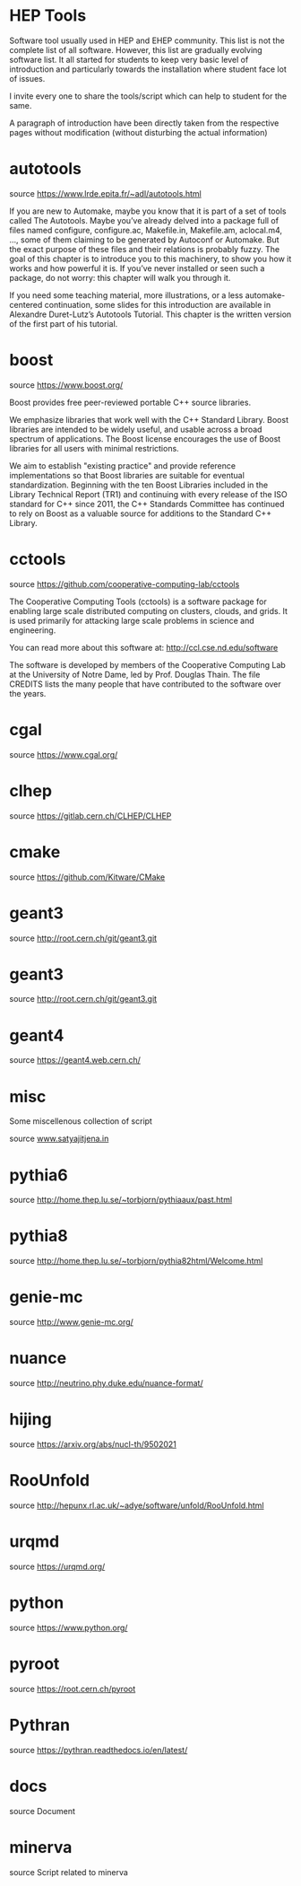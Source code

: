 # HEP Tools

Software tool usually used in HEP and EHEP community. This list is not the complete list of all software. However, this list are gradually evolving software list. It all started for students to keep very basic level of introduction and particularly towards the installation where student face lot of issues. 

I invite every one to share the tools/script which can help to student for the same. 

A paragraph of introduction have been directly taken from the respective pages without modification (without disturbing the actual information)

# autotools 

source https://www.lrde.epita.fr/~adl/autotools.html

If you are new to Automake, maybe you know that it is part of a set of tools called The Autotools. Maybe you’ve already delved into a package full of files named configure, configure.ac, Makefile.in, Makefile.am, aclocal.m4, …, some of them claiming to be generated by Autoconf or Automake. But the exact purpose of these files and their relations is probably fuzzy. The goal of this chapter is to introduce you to this machinery, to show you how it works and how powerful it is. If you’ve never installed or seen such a package, do not worry: this chapter will walk you through it.

If you need some teaching material, more illustrations, or a less automake-centered continuation, some slides for this introduction are available in Alexandre Duret-Lutz’s Autotools Tutorial. This chapter is the written version of the first part of his tutorial. 

# boost 

source https://www.boost.org/

Boost provides free peer-reviewed portable C++ source libraries.

We emphasize libraries that work well with the C++ Standard Library. Boost libraries are intended to be widely useful, and usable across a broad spectrum of applications. The Boost license encourages the use of Boost libraries for all users with minimal restrictions.

We aim to establish "existing practice" and provide reference implementations so that Boost libraries are suitable for eventual standardization. Beginning with the ten Boost Libraries included in the Library Technical Report (TR1) and continuing with every release of the ISO standard for C++ since 2011, the C++ Standards Committee has continued to rely on Boost as a valuable source for additions to the Standard C++ Library.



# cctools 

source https://github.com/cooperative-computing-lab/cctools

The Cooperative Computing Tools (cctools) is a software
package for enabling large scale distributed computing
on clusters, clouds, and grids.  It is used primarily for
attacking large scale problems in science and engineering.

You can read more about this software at:
   http://ccl.cse.nd.edu/software

The software is developed by members of the Cooperative
Computing Lab at the University of Notre Dame, led by
Prof. Douglas Thain.  The file CREDITS lists the many
people that have contributed to the software over the years.


# cgal 
source https://www.cgal.org/
# clhep 
source https://gitlab.cern.ch/CLHEP/CLHEP
# cmake 
source https://github.com/Kitware/CMake
# geant3 
source http://root.cern.ch/git/geant3.git
# geant3 
source http://root.cern.ch/git/geant3.git
# geant4 
source https://geant4.web.cern.ch/

# misc 

Some miscellenous collection of script

source www.satyajitjena.in


# pythia6 
source http://home.thep.lu.se/~torbjorn/pythiaaux/past.html
# pythia8 
source http://home.thep.lu.se/~torbjorn/pythia82html/Welcome.html
# genie-mc 
source http://www.genie-mc.org/
# nuance 
source http://neutrino.phy.duke.edu/nuance-format/
# hijing 
source https://arxiv.org/abs/nucl-th/9502021
# RooUnfold 
source http://hepunx.rl.ac.uk/~adye/software/unfold/RooUnfold.html
# urqmd 
source https://urqmd.org/
# python 
source https://www.python.org/
# pyroot 
source https://root.cern.ch/pyroot
# Pythran 
source https://pythran.readthedocs.io/en/latest/

# docs 
source Document


# minerva 
source  Script related to minerva 

